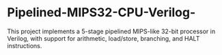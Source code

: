 # Pipelined-MIPS32-CPU-Verilog-
This project implements a 5-stage pipelined MIPS-like 32-bit processor in Verilog, with support for arithmetic, load/store, branching, and HALT instructions.
